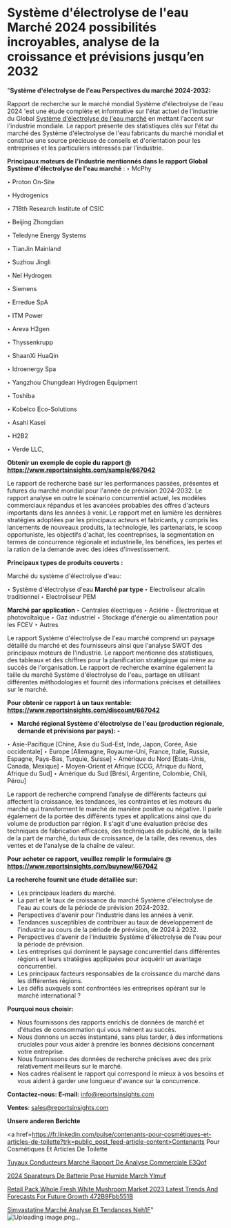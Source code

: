 # Système d'électrolyse de l'eau Marché 2024 possibilités incroyables, analyse de la croissance et prévisions jusqu’en 2032

"<strong>Système d'électrolyse de l'eau Perspectives du marché 2024-2032:</strong>

Rapport de recherche sur le marché mondial Système d'électrolyse de l'eau 2024 'est une étude complète et informative sur l'état actuel de l'industrie du Global <a href=https://www.reportsinsights.com/sample/667042>Système d'électrolyse de l'eau marché</a> en mettant l'accent sur l'industrie mondiale. Le rapport présente des statistiques clés sur l'état du marché des Système d'électrolyse de l'eau fabricants du marché mondial et constitue une source précieuse de conseils et d'orientation pour les entreprises et les particuliers intéressés par l'industrie.

<strong>Principaux moteurs de l'industrie mentionnés dans le rapport Global Système d'électrolyse de l'eau marché</strong> :
‣ McPhy

‣ Proton On-Site

‣ Hydrogenics

‣ 718th Research Institute of CSIC

‣ Beijing Zhongdian

‣ Teledyne Energy Systems

‣ TianJin Mainland

‣ Suzhou Jingli

‣ Nel Hydrogen

‣ Siemens

‣ Erredue SpA

‣ ITM Power

‣ Areva H2gen

‣ Thyssenkrupp

‣ ShaanXi HuaQin

‣ Idroenergy Spa

‣ Yangzhou Chungdean Hydrogen Equipment

‣ Toshiba

‣ Kobelco Eco-Solutions

‣ Asahi Kasei

‣ H2B2

‣ Verde LLC,

<strong>Obtenir un exemple de copie du rapport @ <a href=https://www.reportsinsights.com/sample/667042>https://www.reportsinsights.com/sample/667042</a></strong>

Le rapport de recherche basé sur les performances passées, présentes et futures du marché mondial pour l'année de prévision 2024-2032. Le rapport analyse en outre le scénario concurrentiel actuel, les modèles commerciaux répandus et les avancées probables des offres d'acteurs importants dans les années à venir. Le rapport met en lumière les dernières stratégies adoptées par les principaux acteurs et fabricants, y compris les lancements de nouveaux produits, la technologie, les partenariats, le scoop opportuniste, les objectifs d'achat, les coentreprises, la segmentation en termes de concurrence régionale et industrielle, les bénéfices, les pertes et la ration de la demande avec des idées d'investissement.

<strong>Principaux types de produits couverts :</strong>

Marché du système d'électrolyse d'eau:

‣  Système d'électrolyse d'eau <strong> Marché <strong> par type </strong> </strong>
‣ Electroliseur alcalin traditionnel
‣ Electroliseur PEM

<strong>Marché par application </strong>
‣ Centrales électriques
‣ Aciérie
‣ Électronique et photovoltaïque
‣ Gaz industriel
‣ Stockage d'énergie ou alimentation pour les FCEV
‣ Autres

Le rapport Système d'électrolyse de l'eau marché comprend un paysage détaillé du marché et des fournisseurs ainsi que l'analyse SWOT des principaux moteurs de l'industrie. Le rapport mentionne des statistiques, des tableaux et des chiffres pour la planification stratégique qui mène au succès de l'organisation. Le rapport de recherche examine également la taille du marché Système d'électrolyse de l'eau, partage en utilisant différentes méthodologies et fournit des informations précises et détaillées sur le marché.

<strong>Pour obtenir ce rapport à un taux rentable: <a href=https://www.reportsinsights.com/discount/667042>https://www.reportsinsights.com/discount/667042</a></strong>
<ul>
  <li><strong>Marché régional Système d'électrolyse de l'eau (production régionale, demande et prévisions par pays): -</strong></li>
</ul>
‣ Asie-Pacifique [Chine, Asie du Sud-Est, Inde, Japon, Corée, Asie occidentale]
‣ Europe [Allemagne, Royaume-Uni, France, Italie, Russie, Espagne, Pays-Bas, Turquie, Suisse]
‣ Amérique du Nord [États-Unis, Canada, Mexique]
‣ Moyen-Orient et Afrique [CCG, Afrique du Nord, Afrique du Sud]
‣ Amérique du Sud [Brésil, Argentine, Colombie, Chili, Pérou]

Le rapport de recherche comprend l’analyse de différents facteurs qui affectent la croissance, les tendances, les contraintes et les moteurs du marché qui transforment le marché de manière positive ou négative. Il parle également de la portée des différents types et applications ainsi que du volume de production par région. Il s'agit d'une évaluation précise des techniques de fabrication efficaces, des techniques de publicité, de la taille de la part de marché, du taux de croissance, de la taille, des revenus, des ventes et de l'analyse de la chaîne de valeur.

<strong>Pour acheter ce rapport, veuillez remplir le formulaire @   <a href=https://www.reportsinsights.com/buynow/667042>https://www.reportsinsights.com/buynow/667042</a></strong>

<strong>La recherche fournit une étude détaillée sur:</strong>
<ul>
  <li>Les principaux leaders du marché.</li>
  <li>La part et le taux de croissance du marché Système d'électrolyse de l'eau au cours de la période de prévision 2024-2032.</li>
  <li>Perspectives d'avenir pour l'industrie dans les années à venir.</li>
  <li>Tendances susceptibles de contribuer au taux de développement de l'industrie au cours de la période de prévision, de 2024 à 2032.</li>
  <li>Perspectives d'avenir de l'industrie Système d'électrolyse de l'eau pour la période de prévision.</li>
  <li>Les entreprises qui dominent le paysage concurrentiel dans différentes régions et leurs stratégies appliquées pour acquérir un avantage concurrentiel.</li>
  <li>Les principaux facteurs responsables de la croissance du marché dans les différentes régions.</li>
  <li>Les défis auxquels sont confrontées les entreprises opérant sur le marché international ?</li>
</ul>
<strong>Pourquoi nous choisir:</strong>
<ul>
  <li>Nous fournissons des rapports enrichis de données de marché et d'études de consommation qui vous mènent au succès.</li>
  <li>Nous donnons un accès instantané, sans plus tarder, à des informations cruciales pour vous aider à prendre les bonnes décisions concernant votre entreprise.</li>
  <li>Nous fournissons des données de recherche précises avec des prix relativement meilleurs sur le marché.</li>
  <li>Nos cadres réalisent le rapport qui correspond le mieux à vos besoins et vous aident à garder une longueur d'avance sur la concurrence.</li>
</ul>
<strong>Contactez-nous:
</strong><strong>E-mail:</strong> <a href=mailto:info@reportsinsights.com>info@reportsinsights.com</a>

<strong>Ventes</strong>: <a href=mailto:sales@reportsinsights.com>sales@reportsinsights.com</a>

<strong>Unsere anderen Berichte</strong>

<a href=https://fr.linkedin.com/pulse/contenants-pour-cosmétiques-et-articles-de-toilette?trk=public_post_feed-article-content>Contenants Pour Cosmétiques Et Articles De Toilette</a>

<a href=https://fr.linkedin.com/pulse/tuyaux-conducteurs-marché-rapport-de-analyse-commerciale-e3qof/>Tuyaux Conducteurs Marché Rapport De Analyse Commerciale E3Qof</a>

<a href=https://www.linkedin.com/pulse/2024-s%C3%A9parateurs-de-batterie-%C3%A0-pose-humide-march%C3%A9-ylmuf/>2024 Sparateurs De Batterie  Pose Humide March Ylmuf</a>

<a href=https://medium.com/@devikamore1785434/retail-pack-whole-fresh-white-mushroom-market-2023-latest-trends-and-forecasts-for-future-growth-472b9fbb551b>Retail Pack Whole Fresh White Mushroom Market 2023 Latest Trends And Forecasts For Future Growth 472B9Fbb551B</a>

<a href=https://fr.linkedin.com/pulse/simvastatine-marché-analyse-et-tendances-neh1f/>Simvastatine Marché Analyse Et Tendances Neh1F</a>"
![Uploading image.png…]()

